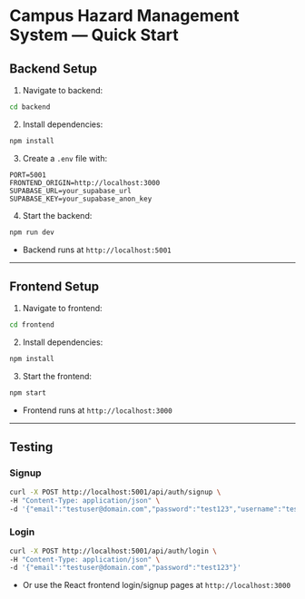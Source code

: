 # Campus Hazard Management System — Quick Start

## Backend Setup

1. Navigate to backend:

```bash
cd backend
```

2. Install dependencies:

```bash
npm install
```

3. Create a `.env` file with:

```
PORT=5001
FRONTEND_ORIGIN=http://localhost:3000
SUPABASE_URL=your_supabase_url
SUPABASE_KEY=your_supabase_anon_key
```

4. Start the backend:

```bash
npm run dev
```

- Backend runs at `http://localhost:5001`

---

## Frontend Setup

1. Navigate to frontend:

```bash
cd frontend
```

2. Install dependencies:

```bash
npm install
```

3. Start the frontend:

```bash
npm start
```

- Frontend runs at `http://localhost:3000`

---

## Testing

### Signup

```bash
curl -X POST http://localhost:5001/api/auth/signup \
-H "Content-Type: application/json" \
-d '{"email":"testuser@domain.com","password":"test123","username":"testuser","role":"student"}'
```

### Login

```bash
curl -X POST http://localhost:5001/api/auth/login \
-H "Content-Type: application/json" \
-d '{"email":"testuser@domain.com","password":"test123"}'
```

- Or use the React frontend login/signup pages at `http://localhost:3000`

